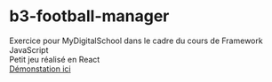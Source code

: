 # b3-football-manager
Exercice pour MyDigitalSchool dans le cadre du cours de Framework JavaScript<br/>
Petit jeu réalisé en React<br/>
[Démonstation ici](https://gabrielley-b3-football-manager.now.sh)